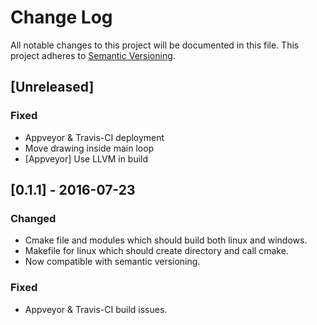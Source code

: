 # Change Log
All notable changes to this project will be documented in this file.
This project adheres to [Semantic Versioning](http://semver.org/).

## [Unreleased]
### Fixed
- Appveyor & Travis-CI deployment
- Move drawing inside main loop
- [Appveyor] Use LLVM in build

## [0.1.1] - 2016-07-23
### Changed
- Cmake file and modules which should build both linux and windows.
- Makefile for linux which should create directory and call cmake.
- Now compatible with semantic versioning.
### Fixed
- Appveyor & Travis-CI build issues.
